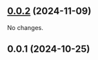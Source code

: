 ## [0.0.2](https://github.com/posva/pinia-colada/compare/@pinia/colada-plugin-auto-invalidate@0.0.1...@pinia/colada-plugin-auto-invalidate@0.0.2) (2024-11-09)

No changes.

## 0.0.1 (2024-10-25)
